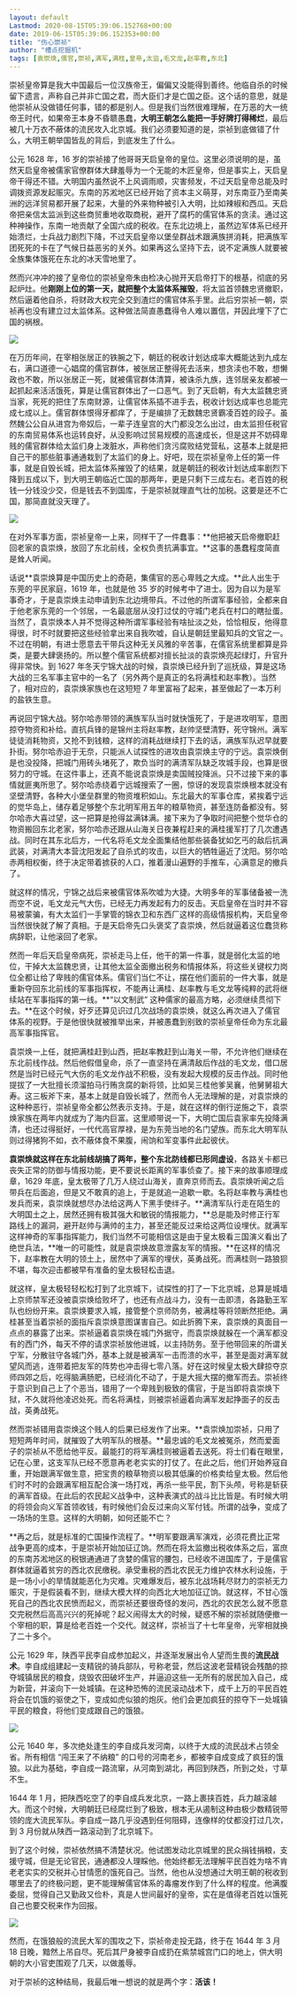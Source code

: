 ```yaml
---
layout: default
Lastmod: 2020-08-15T05:39:06.152768+00:00
date: 2019-06-15T05:39:06.152353+00:00
title: "伤心崇祯"
author: "槽点挖掘机"
tags: [袁崇焕,儒官,崇祯,满军,满桂,皇帝,太监,毛文龙,赵率教,东北]
---
```


崇祯皇帝算是我大中国最后一位汉族帝王，偏偏又没能得到善终。他临自杀的时候留下遗言，声称自己并非亡国之君，而大臣们才是亡国之臣。这个话的意思，就是他崇祯从没做错任何事，错的都是别人。但是我们当然很难理解，在万恶的大一统帝王时代，如果帝王本身不昏聩愚蠢，**大明王朝怎么能把一手好牌打得稀烂**，最后被几十万衣不蔽体的流民攻入北京城。我们必须要知道的是，崇祯到底做错了什么，大明王朝举国皆乱的背后，到底发生了什么。

公元 1628 年，16 岁的崇祯接了他哥哥天启皇帝的皇位。这里必须说明的是，虽然天启皇帝被儒家官僚群体大肆羞辱为一个无能的木匠皇帝，但是事实上，天启皇帝干得还不错。大明国内虽然说不上风调雨顺，灾害频发，不过天启皇帝总能及时调拨资源发起赈灾。东南的苏淞地区已经开始了资本主义萌芽，对东南亚乃至南美洲的远洋贸易都开展了起来，大量的外来物种被引入大明，比如辣椒和西瓜。天启帝把亲信太监派到这些商贸重地收取商税，避开了腐朽的儒官体系的贪渎。通过这种神操作，东南一地贡献了全国六成的税收。在东北边境上，虽然边军体系已经开始溃烂，士兵战力剧烈下降，不过天启皇帝以堡垒群战术跟满族拼消耗，把满族军团死死的卡在了气候日益恶劣的关外。如果再这么坚持下去，说不定满族人就要被全族集体饿死在东北的冰天雪地里了。

然而兴冲冲的接了皇帝位的崇祯皇帝朱由检决心抛开天启帝打下的根基，彻底的另起炉灶。他**刚刚上位的第一天，就把整个太监体系摧毁**，将太监首领魏忠贤撤职，然后逼着他自杀，将财政大权完全交到渣烂的儒官体系手里。此后穷崇祯一朝，崇祯再也没有建立过太监体系。这种做法简直愚蠢得令人难以置信，并因此埋下了亡国的祸根。

![](https://images.weserv.nl/?url=https%3A//ressrc.com/wp-content/uploads/2019/07/20190705112740.jpg)

在万历年间，在宰相张居正的铁腕之下，朝廷的税收计划达成率大概能达到九成左右，满口道德一心娼腐的儒官群体，被张居正整得死去活来，想贪渎也不敢，想懒政也不敢，所以张居正一死，就被儒官群体清算，被诛杀九族，连邻居亲友都被一起抓起来活活饿死，算是让儒官群体出了一口恶气。到了天启朝，有大太监魏忠贤当家，死死的把住了东南财源，让儒官体系插不进手去，税收计划达成率也总能完成七成以上。儒官群体恨得牙都痒了，于是编排了无数魏忠贤霸凌百姓的段子。虽然魏公公自从进宫为帝奴后，一辈子连皇宫的大门都没怎么出过，由太监担任税官的东南贸易体系也运转良好，从没影响过贸易规模的高速成长，但是这并不妨碍卑贱的儒官群体给太监们身上泼脏水，声称他们贪污腐败结党营私，这基本上就是把自己干的那些脏事通通栽到了太监们的身上。好吧，现在崇祯皇帝上任的第一件事，就是自毁长城，把太监体系摧毁了的结果，就是朝廷的税收计划达成率剧烈下降到五成以下，到大明王朝临近亡国的那两年，更是只剩下三成左右。老百姓的税钱一分钱没少交，但是钱去不到国库，于是崇祯就理直气壮的加税。这要是还不亡国，那简直就没天理了。

![](https://images.weserv.nl/?url=https%3A//ressrc.com/wp-content/uploads/2019/07/20190705112717.jpg)

在对外军事方面，崇祯皇帝一上来，同样干了一件蠢事：**他把被天启帝撤职赶回老家的袁崇焕，放回了东北前线，全权负责抗满事宜。**这事的愚蠢程度简直是耸人听闻。

话说**袁崇焕算是中国历史上的奇葩，集儒官的恶心卑贱之大成。**此人出生于东莞的平民家庭，1619 年，也就是他 35 岁的时候考中了进士。因为自以为是军事奇才，于是袁崇焕主动申请到东北边境带兵。不过他的所谓军事经验，全都来自于他老家东莞的一个邻居，一名最底层从没打过仗的守城门老兵在村口的瞎扯蛋。当然了，袁崇焕本人并不觉得这种所谓军事经验有啥扯淡之处，恰恰相反，他得意得很，时不时就要把这些经验拿出来自我吹嘘，自认是朝廷里最知兵的文官之一。不过在明朝，有进士愿意去干带兵这种无关风雅的辛苦事，在儒官系统里都算是异类，是要大肆褒扬的。所以整个儒官系统都对擅长扯淡的袁崇焕亮起绿灯，升官升得非常快。到 1627 年冬天宁锦大战的时候，袁崇焕已经升到了巡抚级，算是这场大战的三名军事主官中的一名了（另外两个是真正的名将满桂和赵率教）。当然了，相对应的，袁崇焕家族也在这短短 7 年里富裕了起来，甚至做起了一本万利的盐铁生意。

再说回宁锦大战。努尔哈赤带领的满族军队当时就快饿死了，于是进攻明军，意图掠夺物资和补给。直抗兵锋的是锦州主将赵率教，赵帅坚壁清野，死守锦州。满军徒徒消耗物资，又抢不到钱粮，这样的消耗战继续打下去的话，满族军队迟早就要扑街。努尔哈赤迫于无奈，只能派人试探性的进攻由袁崇焕主守的宁远。袁崇焕倒是也没投降，把城门用砖头堵死了，欺负当时的满清军队缺乏攻城手段，也算是很努力的守城。在这件事上，还真不能说袁崇焕是卖国贼投降派。只不过接下来的事情就匪夷所思了。努尔哈赤绕着宁远城搜索了一圈，惊讶的发现袁崇焕根本就没有坚壁清野，各种大小堡垒群里的物资堆积如山。东北最大的军事仓库，紧挨着宁远的觉华岛上，储存着足够整个东北明军用五年的粮草物资，甚至连防备都没有。努尔哈赤大喜过望，这一把算是抢得盆满钵满。接下来为了争取时间把整个觉华仓的物资搬回东北老家，努尔哈赤还跟从山海关日夜兼程赶来的满桂援军打了几次遭遇战。同时在其东北后方，一代名将毛文龙全面集结他那些装备犹如乞丐的敌后抗满武装，对满清大本营沈阳发起了自杀式的攻击，以巨大的牺牲逼近了沈阳。努尔哈赤两相权衡，终于决定带着掳获的人口，推着漫山遍野的手推车，心满意足的撤兵了。

就这样的情况，宁锦之战后来被儒官体系吹嘘为大捷。大明多年的军事储备被一洗而空不说，毛文龙元气大伤，已经无力再发起有力的反击。天启皇帝在当时并不容易被蒙骗，有大太监们一手掌管的锦衣卫和东西厂这样的高级情报机构，天启皇帝当然很快就了解了真相。于是天启帝先口头褒奖了袁崇焕，然后就逼着这位蠢货称病辞职，让他滚回了老家。

然而一年后天启皇帝病死，崇祯走马上任，他干的第一件事，就是弱化太监的地位，干掉大太监魏忠贤，让其他太监全面撤出税务和情报体系，将这些关键权力岗位全都让给了卑贱的儒官体系。儒官们当仁不让，摆在他们面前的一件大事，就是重新夺回东北前线的军事指挥权，不能再让满桂、赵率教与毛文龙等纯粹的武将继续站在军事指挥的第一线。**“以文制武” 这种儒家的最高方略，必须继续贯彻下去。**在这个时候，好歹还算见识过几次战场的袁崇焕，就这么再次进入了儒官体系的视野。于是他很快就被推举出来，并被愚蠢到别致的崇祯皇帝任命为东北最高军事指挥官。

袁崇焕一上任，就把满桂赶到山西，把赵率教赶到山海关一带，不允许他们继续在东北前线作战。然后他假借皇命，杀了一直坚持在满清敌后作战的毛文龙，借口居然是当时已经元气大伤的毛文龙作战不积极，没有发起大规模的反击作战。同时他提拔了一大批擅长须溜拍马行贿贪腐的新将领，比如吴三桂他爹吴襄，他舅舅祖大寿。这三板斧下来，基本上就是自毁长城了，然而令人无法理解的是，对袁崇焕的这种种恶行，崇祯皇帝全都公然表示支持。于是，就在这样的倒行逆施之下，袁崇焕家族在两年内就成为了海内巨富。这里顺带说一下，大明亡国后袁家率先投降满清，也还过得挺好，一代代高官厚禄，是为东莞当地的名门望族。而东北大明军队则过得猪狗不如，衣不蔽体食不果腹，闹饷和军变事件此起彼伏。

**袁崇焕就这样在东北前线胡搞了两年，整个东北防线都已形同虚设**，各路关卡都已丧失正常的防御与情报功能，更不要说长距离的军事侦查了。接下来的故事顺理成章，1629 年底，皇太极带了几万人绕过山海关，直奔京师而去。袁崇焕听闻之后带兵在后面追，但是又不敢真的追上，于是就追一追歇一歇。名将赵率教与满桂也发兵而来，袁崇焕就想尽办法给这两人下黑手使绊子。**满清军队行走在陌生的大明国土之上，居然还拥有极其强大和敏锐的情报能力，**总是能及时修正行军路线上的漏洞，避开赵帅与满帅的主力，甚至还能反过来给这两位设埋伏。就满军这样神奇的军事指挥能力，我们当然不可能相信这是由于皇太极看三国演义看出了绝世兵法，**唯一的可能性，就是袁崇焕故意泄露友军的情报。**在这样的情况下，赵率教在大明的领土上，居然中了满军的埋伏，英勇战死。而满桂则一路狼狈不堪，每次迎击都被早有准备的皇太极轻松击退。

就这样，皇太极轻轻松松打到了北京城下，试探性的打了一下北京城，总算是城墙上京师禁军还没被袁崇焕给败坏了，也还有点战斗力，没有一击即溃，各路勤王军队也纷纷开来。袁崇焕要求入城，接管整个京师防务，被满桂等将领断然拒绝。满桂甚至当着崇祯的面指斥袁崇焕意图谋害自己。如此折腾下来，袁崇焕的真面目一点点的暴露了出来。崇祯逼着袁崇焕在城门外据守，而袁崇焕就躲在一个满军都没有的西门外，每天不停的请求崇祯放他进城，以主持防务。至于他带回来的所谓关宁军，分散驻守各城门外，基本上就是被满军一击而溃的水平，甚至是面对满军就望风而逃，连带着把友军的阵势也冲击得七零八落。好在这时候皇太极大肆掠夺京师四郊之后，吃得脑满肠肥，已经消化不动了，于是大摇大摆的撤军而去。崇祯终于意识到自己上了个恶当，错用了一个卑贱到极致的儒官，于是当即将袁崇焕下狱，不久就将他凌迟处死。而名将满桂，则被崇祯逼着向满军发起挣面子的反击战，英勇战死。

然而崇祯错用袁崇焕这个贱人的后果已经发作了出来。**袁崇焕加崇祯，只用了短短两年时间，就摧毁了大明军队的根基。**最忠诚的毛文龙被冤杀，然而爱面子的崇祯从不愿给他平反。最能打的将军满桂则被逼着去送死。将士们看在眼里，记在心里，这支军队已经不愿意再老老实实的打仗了。在此之后，他们开始养寇自重，开始跟满军做生意，把宝贵的粮草物资以极其低廉的价格卖给皇太极。然后他们时不时的会跟满军相互配合演一场打戏，再杀一些平民，割下头颅，号称是斩获的满军首级。在此后的农民起义战争中，这种表演式的战斗比比皆是。有时候大明的将领会向义军首领收钱，有时候他们会反过来向义军付钱。所谓的战争，变成了一场场的生意。这样的大明朝，如何还能不亡？

**再之后，就是标准的亡国操作流程了。**明军要跟满军演戏，必须花费比正常战争更高的成本，于是崇祯开始加征辽饷。然而在将太监撤出税收体系之后，富庶的东南苏淞地区的税银通通进了贪婪的儒官的腰包，已经收不进国库了，于是儒官群体就逼着贫穷的西北农民缴税。承受重税的西北农民无力维护农林水利设施，于是一场小小的旱情就能恶化为灾难。灾难爆发后，被东北战场耗尽财力的崇祯无力赈灾，于是假装看不到，继续大模大样的向西北大地加征辽饷。就这样，不甘心饿死自己的西北农民愤而起义，而崇祯还要很奇怪的发问，西北的农民怎么就不愿意交完税然后高高兴兴的死掉呢？起义闹得太大的时候，疑惑不解的崇祯就随便撤一个宰相的职，算是给老百姓一个交代。就这样，崇祯当了十七年皇帝，光宰相就换了二十多个。

公元 1629 年，陕西平民李自成参加起义，并逐渐发展出令人望而生畏的**流民战术**。李自成组建起一支精锐的骑兵部队，号称老营，然后这波老营精锐会残酷的掠夺城镇居民的粮食，烧毁农田破坏生产，并逼迫这些一无所有的居民加入自己，成为新营，并滚向下一处城镇。在这种恐怖的流民滚动战术下，成千上万的平民百姓将会在饥饿的驱使之下，变成如虎似狼的炮灰。他们会更加疯狂的掠夺下一处城镇平民的粮食，将他们变成跟自己的饿狼。

![](https://images.weserv.nl/?url=https%3A//ressrc.com/wp-content/uploads/2019/07/20190705112449.jpg)

公元 1640 年，多次绝处逢生的李自成兵发河南，以终于大成的流民战术占领全省。所有相信 “闯王来了不纳粮” 的口号的河南老乡，都被李自成变成了疯狂的饿狼。以此为基础，李自成一路流窜，从河南到湖北，再回到陕西，所到之处，寸草不生。

1644 年 1 月，把陕西吃空了的李自成兵发北京，一路上裹挟百姓，兵力越滚越大。而这个时候，大明朝廷已经腐烂到了极致，根本无从遏制这种由极少数精锐带领的庞大流民军队。李自成一路几乎没遇到任何阻碍，连像样的仗都没打过几次，到 3 月份就从陕西一路滚动到了北京城下。

到了这个时候，崇祯依然搞不清楚状况。他试图发动北京城里的民众捐钱捐粮，支援守城，但是无论官民，通通都没人理睬他。他始终都无法理解平民百姓为啥不肯老老实实的交税并心甘情愿的饿死自己。当然，他也从没想通过大明王朝的税收到哪里去了的终极问题，更不能理解儒官体系的毒瘤发作到了什么样的程度。他满腹委屈，觉得自己又勤政又俭朴，真是人世间最好的皇帝，实在是值得老百姓以饿死自己也要交税来作为回报。

![](https://images.weserv.nl/?url=https%3A//ressrc.com/wp-content/uploads/2019/07/20190705112426.jpg)


然而，在饿狼般的流民大军的围攻之下，崇祯帝走投无路，终于在 1644 年 3 月 18 日晚，黯然上吊自尽。死后其尸身被李自成扔在紫禁城宫门口的地上，供大明朝的大小官吏围观了几天，以做羞辱。

对于崇祯的这种结局，我最后唯一想说的就是两个字：**活该！**
